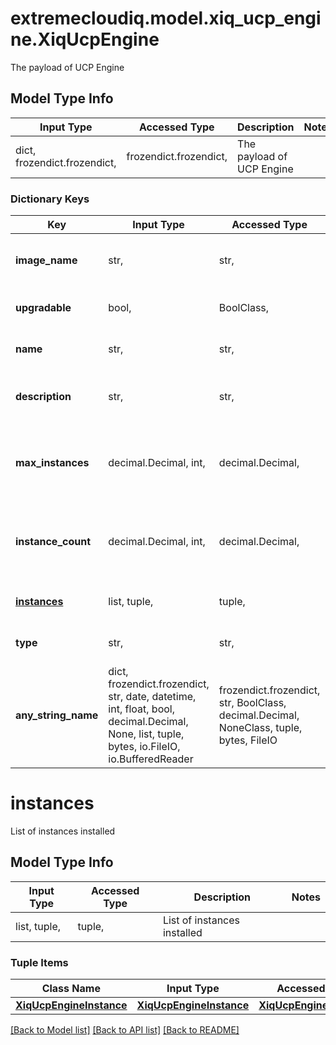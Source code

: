 # extremecloudiq.model.xiq_ucp_engine.XiqUcpEngine

The payload of UCP Engine

## Model Type Info
Input Type | Accessed Type | Description | Notes
------------ | ------------- | ------------- | -------------
dict, frozendict.frozendict,  | frozendict.frozendict,  | The payload of UCP Engine | 

### Dictionary Keys
Key | Input Type | Accessed Type | Description | Notes
------------ | ------------- | ------------- | ------------- | -------------
**image_name** | str,  | str,  | Name of the image for the engine | 
**upgradable** | bool,  | BoolClass,  | If the engine is upgradable | 
**name** | str,  | str,  | The name of the UCP engine | 
**description** | str,  | str,  | The description of the UCP engine | 
**max_instances** | decimal.Decimal, int,  | decimal.Decimal,  | The maximum number of instances allowed for the engine | value must be a 32 bit integer
**instance_count** | decimal.Decimal, int,  | decimal.Decimal,  | Count of the number of instances for the engine | value must be a 32 bit integer
**[instances](#instances)** | list, tuple,  | tuple,  | List of instances installed | [optional] 
**type** | str,  | str,  | The type of engine image | [optional] 
**any_string_name** | dict, frozendict.frozendict, str, date, datetime, int, float, bool, decimal.Decimal, None, list, tuple, bytes, io.FileIO, io.BufferedReader | frozendict.frozendict, str, BoolClass, decimal.Decimal, NoneClass, tuple, bytes, FileIO | any string name can be used but the value must be the correct type | [optional]

# instances

List of instances installed

## Model Type Info
Input Type | Accessed Type | Description | Notes
------------ | ------------- | ------------- | -------------
list, tuple,  | tuple,  | List of instances installed | 

### Tuple Items
Class Name | Input Type | Accessed Type | Description | Notes
------------- | ------------- | ------------- | ------------- | -------------
[**XiqUcpEngineInstance**](XiqUcpEngineInstance.md) | [**XiqUcpEngineInstance**](XiqUcpEngineInstance.md) | [**XiqUcpEngineInstance**](XiqUcpEngineInstance.md) |  | 

[[Back to Model list]](../../README.md#documentation-for-models) [[Back to API list]](../../README.md#documentation-for-api-endpoints) [[Back to README]](../../README.md)

